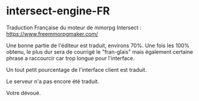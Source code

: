 # intersect-engine-FR
Traduction Française du moteur de mmorpg Intersect : https://www.freemmorpgmaker.com/

Une bonne partie de l'éditeur est traduit, environs 70%. Une fois les 100% obtenu, le plus dur sera de courrigé le "fran-glais" mais également certaine phrase a raccourcir car trop longue pour l'interface.

Un tout petit pourcentage de l'interface client est traduit.

Le serveur n'a pas encore été traduit.

Votre dévoué.
